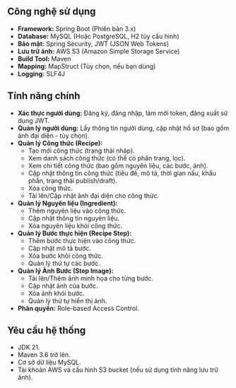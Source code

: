 
## Công nghệ sử dụng

*   **Framework:** Spring Boot (Phiên bản 3.x)
*   **Database:** MySQL (Hoặc PostgreSQL, H2 tùy cấu hình)
*   **Bảo mật:** Spring Security, JWT (JSON Web Tokens)
*   **Lưu trữ ảnh:** AWS S3 (Amazon Simple Storage Service)
*   **Build Tool:** Maven
*   **Mapping:** MapStruct (Tùy chọn, nếu bạn dùng)
*   **Logging:** SLF4J

## Tính năng chính

*   **Xác thực người dùng:** Đăng ký, đăng nhập, làm mới token, đăng xuất sử dụng JWT.
*   **Quản lý người dùng:** Lấy thông tin người dùng, cập nhật hồ sơ (bao gồm ảnh đại diện - tùy chọn).
*   **Quản lý Công thức (Recipe):**
    *   Tạo mới công thức (trạng thái nháp).
    *   Xem danh sách công thức (có thể có phân trang, lọc).
    *   Xem chi tiết công thức (bao gồm nguyên liệu, các bước, ảnh).
    *   Cập nhật thông tin công thức (tiêu đề, mô tả, thời gian nấu, khẩu phần, trạng thái publish/draft).
    *   Xóa công thức.
    *   Tải lên/Cập nhật ảnh đại diện cho công thức.
*   **Quản lý Nguyên liệu (Ingredient):**
    *   Thêm nguyên liệu vào công thức.
    *   Cập nhật thông tin nguyên liệu.
    *   Xóa nguyên liệu khỏi công thức.
*   **Quản lý Bước thực hiện (Recipe Step):**
    *   Thêm bước thực hiện vào công thức.
    *   Cập nhật mô tả bước.
    *   Xóa bước khỏi công thức.
    *   Quản lý thứ tự các bước.
*   **Quản lý Ảnh Bước (Step Image):**
    *   Tải lên/Thêm ảnh minh họa cho từng bước.
    *   Cập nhật ảnh của bước.
    *   Xóa ảnh khỏi bước.
    *   Quản lý thứ tự hiển thị ảnh.
*   **Phân quyền:** Role-based Access Control.

## Yêu cầu hệ thống

*   JDK 21.
*   Maven 3.6 trở lên.
*   Cơ sở dữ liệu MySQL.
*   Tài khoản AWS và cấu hình S3 bucket (nếu sử dụng tính năng lưu trữ ảnh).
